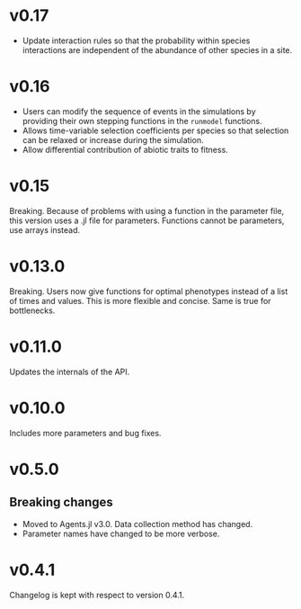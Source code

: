# v0.17

* Update interaction rules so that the probability within species interactions are independent of the abundance of other species in a site.

# v0.16

* Users can modify the sequence of events in the simulations by providing their own stepping functions in the `runmodel` functions.
* Allows time-variable selection coefficients per species so that selection can be relaxed or increase during the simulation.
* Allow differential contribution of abiotic traits to fitness.

# v0.15

Breaking. Because of problems with using a function in the parameter file, this version uses a .jl file for parameters. Functions cannot be parameters, use arrays instead.

# v0.13.0

Breaking. Users now give functions for optimal phenotypes instead of a list of times and values. This is more flexible and concise. Same is true for bottlenecks.

# v0.11.0

Updates the internals of the API.

# v0.10.0

Includes more parameters and bug fixes.

# v0.5.0

## Breaking changes

* Moved to Agents.jl v3.0. Data collection method has changed.
* Parameter names have changed to be more verbose.

# v0.4.1

Changelog is kept with respect to version 0.4.1.
